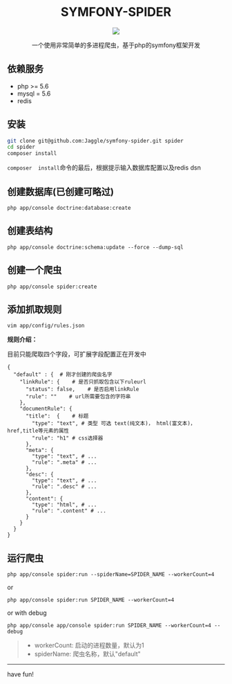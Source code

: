 <h1 align="center"> SYMFONY-SPIDER </h1>
<p align="center">
<a href="https://travis-ci.org/Jaggle/symfony-spider"><img src="https://travis-ci.org/Jaggle/symfony-spider.svg?branch=master"></a>
</p>
<p align="center">一个使用非常简单的多进程爬虫，基于php的symfony框架开发</p>

## 依赖服务

- php >= 5.6
- mysql = 5.6
- redis


## 安装

```bash
git clone git@github.com:Jaggle/symfony-spider.git spider
cd spider 
composer install
```

`composer  install`命令的最后，根据提示输入数据库配置以及redis dsn

## 创建数据库(已创建可略过)

```
php app/console doctrine:database:create
```

## 创建表结构
 
```
php app/console doctrine:schema:update --force --dump-sql
```

## 创建一个爬虫
```
php app/console spider:create
```

## 添加抓取规则

```
vim app/config/rules.json
```

**规则介绍：**

目前只能爬取四个字段，可扩展字段配置正在开发中

```
{
  "default" : {  # 刚才创建的爬虫名字
    "linkRule": {    # 是否只抓取包含以下ruleurl
      "status": false,    # 是否启用linkRule
      "rule": ""    # url所需要包含的字符串
    },
    "documentRule": {
      "title":  {    # 标题
        "type": "text", # 类型 可选 text(纯文本)， html(富文本)， href,title等元素的属性
        "rule": "h1" # css选择器
      },
      "meta": {
        "type": "text", # ...
        "rule": ".meta" # ...
      },
      "desc": {
        "type": "text", # ...
        "rule": ".desc" # ...
      },
      "content": {
        "type": "html", # ...
        "rule": ".content" # ...
      }
    }
  }
}
```

## 运行爬虫
```
php app/console spider:run --spiderName=SPIDER_NAME --workerCount=4 
```

or

```
php app/console spider:run SPIDER_NAME --workerCount=4 
```

or with debug

```
php app/console app/console spider:run SPIDER_NAME --workerCount=4 --debug
```

> - workerCount: 启动的进程数量，默认为1
> - spiderName: 爬虫名称，默认"default"


-----

have fun!


